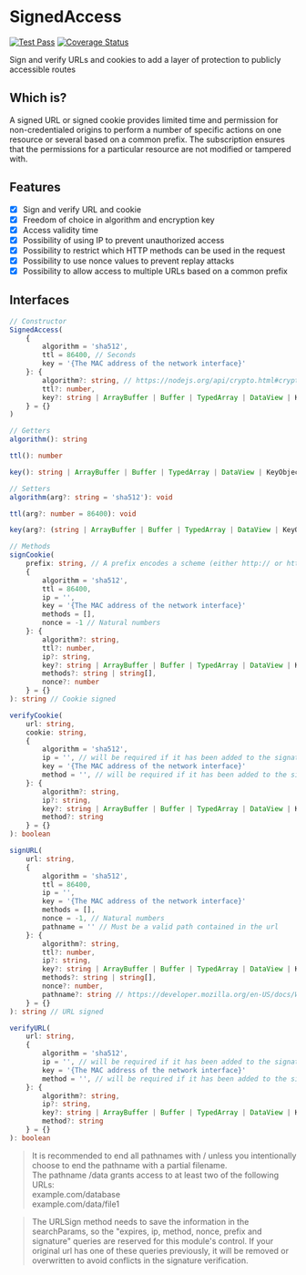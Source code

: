 # SignedAccess
[![Test Pass](https://github.com/JadsonLucena/SignedAccess.js/workflows/Tests/badge.svg)](https://github.com/JadsonLucena/SignedAccess.js/actions?workflow=Tests)
[![Coverage Status](https://coveralls.io/repos/github/JadsonLucena/SignedAccess.js/badge.svg)](https://coveralls.io/github/JadsonLucena/SignedAccess.js)

Sign and verify URLs and cookies to add a layer of protection to publicly accessible routes

## Which is?
A signed URL or signed cookie provides limited time and permission for non-credentialed origins to perform a number of specific actions on one resource or several based on a common prefix.
The subscription ensures that the permissions for a particular resource are not modified or tampered with.

## Features
- [x] Sign and verify URL and cookie
- [x] Freedom of choice in algorithm and encryption key
- [x] Access validity time
- [x] Possibility of using IP to prevent unauthorized access
- [x] Possibility to restrict which HTTP methods can be used in the request
- [x] Possibility to use nonce values to prevent replay attacks
- [x] Possibility to allow access to multiple URLs based on a common prefix

## Interfaces
```typescript
// Constructor
SignedAccess(
    {
        algorithm = 'sha512',
        ttl = 86400, // Seconds
        key = '{The MAC address of the network interface}'
    }: {
        algorithm?: string, // https://nodejs.org/api/crypto.html#cryptogethashes
        ttl?: number,
        key?: string | ArrayBuffer | Buffer | TypedArray | DataView | KeyObject | CryptoKey // https://nodejs.org/api/os.html#osnetworkinterfaces
    } = {}
)
```

```typescript
// Getters
algorithm(): string

ttl(): number

key(): string | ArrayBuffer | Buffer | TypedArray | DataView | KeyObject | CryptoKey
```

```typescript
// Setters
algorithm(arg?: string = 'sha512'): void

ttl(arg?: number = 86400): void

key(arg?: (string | ArrayBuffer | Buffer | TypedArray | DataView | KeyObject | CryptoKey) = '{The MAC address of the network interface}'): void
```

```typescript
// Methods
signCookie(
    prefix: string, // A prefix encodes a scheme (either http:// or https://), FQDN, and an optional path. Ending the path with a / is optional but recommended. The prefix shouldn't include query parameters or fragments such as ? or #.
    {
        algorithm = 'sha512',
        ttl = 86400,
        ip = '',
        key = '{The MAC address of the network interface}'
        methods = [],
        nonce = -1 // Natural numbers
    }: {
        algorithm?: string,
        ttl?: number,
        ip?: string,
        key?: string | ArrayBuffer | Buffer | TypedArray | DataView | KeyObject | CryptoKey,
        methods?: string | string[],
        nonce?: number
    } = {}
): string // Cookie signed

verifyCookie(
    url: string,
    cookie: string,
    {
        algorithm = 'sha512',
        ip = '', // will be required if it has been added to the signature
        key = '{The MAC address of the network interface}'
        method = '', // will be required if it has been added to the signature
    }: {
        algorithm?: string,
        ip?: string,
        key?: string | ArrayBuffer | Buffer | TypedArray | DataView | KeyObject | CryptoKey,
        method?: string
    } = {}
): boolean

signURL(
    url: string,
    {
        algorithm = 'sha512',
        ttl = 86400,
        ip = '',
        key = '{The MAC address of the network interface}'
        methods = [],
        nonce = -1, // Natural numbers
        pathname = '' // Must be a valid path contained in the url
    }: {
        algorithm?: string,
        ttl?: number,
        ip?: string,
        key?: string | ArrayBuffer | Buffer | TypedArray | DataView | KeyObject | CryptoKey,
        methods?: string | string[],
        nonce?: number,
        pathname?: string // https://developer.mozilla.org/en-US/docs/Web/API/URL/pathname
    } = {}
): string // URL signed

verifyURL(
    url: string,
    {
        algorithm = 'sha512',
        ip = '', // will be required if it has been added to the signature
        key = '{The MAC address of the network interface}'
        method = '', // will be required if it has been added to the signature
    }: {
        algorithm?: string,
        ip?: string,
        key?: string | ArrayBuffer | Buffer | TypedArray | DataView | KeyObject | CryptoKey,
        method?: string
    } = {}
): boolean
```

> It is recommended to end all pathnames with / unless you intentionally choose to end the pathname with a partial filename.\
> The pathname /data grants access to at least two of the following URLs:\
> example.com/database\
> example.com/data/file1

> The URLSign method needs to save the information in the searchParams, so the "expires, ip, method, nonce, prefix and signature" queries are reserved for this module's control. If your original url has one of these queries previously, it will be removed or overwritten to avoid conflicts in the signature verification.